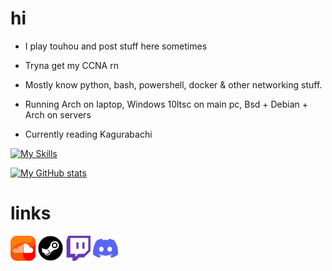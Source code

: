# hi

- I play touhou and post stuff here sometimes

- Tryna get my CCNA rn

- Mostly know python, bash, powershell, docker & other networking stuff. 

- Running Arch on laptop, Windows 10ltsc on main pc, Bsd + Debian + Arch on servers

- Currently reading Kagurabachi

[![My Skills](https://skillicons.dev/icons?i=arch,python,bash,neovim,linux,powershell,windows,docker)](https://skillicons.dev)

[![My GitHub stats](https://github-readme-stats.vercel.app/api?username=fruitsaladchan&show_icons=true&theme=dracula&hide=contribs,issues&hide_rank=true&include_all_commits=false)](https://github.com/anuraghazra/github-readme-stats)




# links

[<img  width="40px" src="assets/soundcloud.png" />](https://soundcloud.com/fruit-salad-162533379/likes)
[<img  width="40px" src="assets/steam.png" />](https://steamcommunity.com/profiles/76561198983419915/)
[<img  width="40px" src="assets/twitch.png" />](https://www.twitch.tv/fruitsaladchan)
[<img  width="40px" src="assets/discord.png" />](https://discordapp.com/users/496431451588395021)


